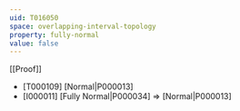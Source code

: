 ```yaml
---
uid: T016050
space: overlapping-interval-topology
property: fully-normal
value: false
---
```

[[Proof]]

* [T000109] [Normal|P000013]
* [I000011] [Fully Normal|P000034] => [Normal|P000013]

